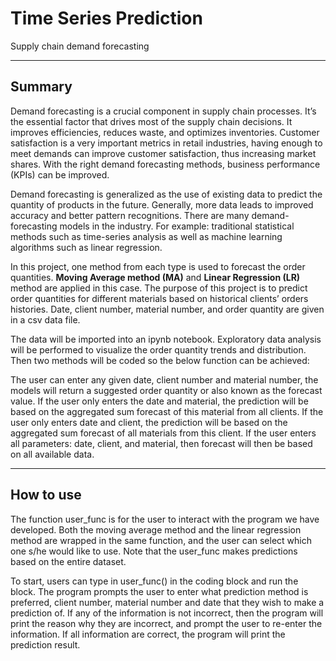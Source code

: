 # Time Series Prediction
Supply chain demand forecasting

---
## Summary

Demand forecasting is a crucial component in supply chain processes. It’s the essential factor that drives most of the supply chain decisions. It improves efficiencies, reduces waste, and optimizes inventories. Customer satisfaction is a very important metrics in retail industries, having enough to meet demands can improve customer satisfaction, thus increasing market shares. With the right demand forecasting methods, business performance (KPIs) can be improved. 

Demand forecasting is generalized as the use of existing data to predict the quantity of products in the future. Generally, more data leads to improved accuracy and better pattern recognitions. There are many demand-forecasting models in the industry. For example: traditional statistical methods such as time-series analysis as well as machine learning algorithms such as linear regression.

In this project, one method from each type is used to forecast the order quantities. **Moving Average method (MA)** and **Linear Regression (LR)** method are applied in this case. The purpose of this project is to predict order quantities for different materials based on historical clients’ orders histories. Date, client number, material number, and order quantity are given in a csv data file.

The data will be imported into an ipynb notebook. Exploratory data analysis will be performed to visualize the order quantity trends and distribution. Then two methods will be coded so the below function can be achieved:

The user can enter any given date, client number and material number, the models will return a suggested order quantity or also known as the forecast value.  If the user only enters the date and material, the prediction will be based on the aggregated sum forecast of this material from all clients. If the user only enters date and client, the prediction will be based on the aggregated sum forecast of all materials from this client. If the user enters all parameters: date, client, and material, then forecast will then be based on all available data. 

---
## How to use

The function user_func is for the user to interact with the program we have developed. Both the moving average method and the linear regression method are wrapped in the same function, and the user can select which one s/he would like to use. Note that the user_func makes predictions based on the entire dataset.

To start, users can type in user_func() in the coding block and run the block. The program prompts the user to enter what prediction method is preferred, client number, material number and date that they wish to make a prediction of. If any of the information is not incorrect, then the program will print the reason why they are incorrect, and prompt the user to re-enter the information. If all information are correct, the program will print the prediction result.
